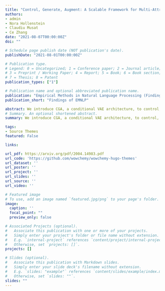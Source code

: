 ```yaml
---
title: "Control, Generate, Augment: A Scalable Framework for Multi-Attribute Text Generation"
authors:
- admin
- Nora Hollenstein
- Claudiu Musat
- Ce Zhang
date: "2021-08-07T00:00:00Z"
doi: ""

# Schedule page publish date (NOT publication's date).
publishDate: "2021-08-01T00:00:00Z"

# Publication type.
# Legend: 0 = Uncategorized; 1 = Conference paper; 2 = Journal article;
# 3 = Preprint / Working Paper; 4 = Report; 5 = Book; 6 = Book section;
# 7 = Thesis; 8 = Patent
publication_types: ["1"]

# Publication name and optional abbreviated publication name.
publication: "Empirical Methods in Natural Language Processing (Findings EMNLP)"
publication_short: "Findings of EMNLP"

abstract: We introduce CGA, a conditional VAE architecture, to control, generate, and augment text. CGA is able to generate natural English sentences controlling multiple semantic and syntactic attributes by combining adversarial learning with a context-aware loss and a cyclical word dropout routine. We demonstrate the value of the individual model components in an ablation study. The scalability of our approach is ensured through a single discriminator, independently of the number of attributes. We show high quality, diversity and attribute control in the generated sentences through a series of automatic and human assessments. As the main application of our work, we test the potential of this new NLG model in a data augmentation scenario. In a downstream NLP task, the sentences generated by our CGA model show significant improvements over a strong baseline, and a classification performance often comparable to adding same amount of additional real data. 
# Summary. An optional shortened abstract.
summary: We introduce CGA, a conditional VAE architecture, to control, generate, and augment text.

tags:
- Source Themes
featured: False

links:

url_pdf: https://arxiv.org/pdf/2004.14983.pdf
url_code: 'https://github.com/wowchemy/wowchemy-hugo-themes'
url_dataset: ''
url_poster: ''
url_project: ''
url_slides: ''
url_source: ''
url_video: ''

# Featured image
# To use, add an image named `featured.jpg/png` to your page's folder. 
image:
  caption: ''
  focal_point: ""
  preview_only: false

# Associated Projects (optional).
#   Associate this publication with one or more of your projects.
#   Simply enter your project's folder or file name without extension.
#   E.g. `internal-project` references `content/project/internal-project/index.md`.
#   Otherwise, set `projects: []`.
projects: []

# Slides (optional).
#   Associate this publication with Markdown slides.
#   Simply enter your slide deck's filename without extension.
#   E.g. `slides: "example"` references `content/slides/example/index.md`.
#   Otherwise, set `slides: ""`.
slides: ""
---
```


